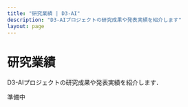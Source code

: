 ```yaml
---
title: "研究業績 | D3-AI"
description: "D3-AIプロジェクトの研究成果や発表実績を紹介します"
layout: page
---
```


# 研究業績

D3-AIプロジェクトの研究成果や発表実績を紹介します．

準備中
